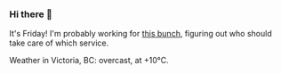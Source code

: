 ### Hi there :wave:

It's Friday! I'm probably working for [this bunch](https://github.com/kohofinancial), figuring out who should take care of which service.

Weather in Victoria, BC: overcast, at +10°C.
